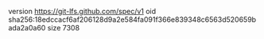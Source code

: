 version https://git-lfs.github.com/spec/v1
oid sha256:18edccacf6af206128d9a2e584fa091f366e839348c6563d520659bada2a0a60
size 7308
